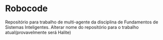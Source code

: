 # Robocode

Repositório para trabalho de multi-agente da disciplina de Fundamentos de Sistemas Inteligentes.
Alterar nome do repositório para o trabalho atual(provavelmente será Halite)
